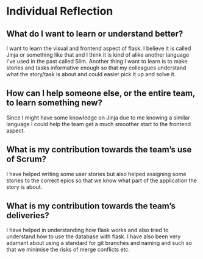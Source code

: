 # Individual Reflection

## What do I want to learn or understand better?
I want to learn the visual and frontend aspect of flask. I believe it is called Jinja or something like that and I think it is kind of alike another language I've used in the past called Slim.
Another thing I want to learn is to make stories and tasks informative enough so that my colleagues understand what the story/task is about and could easier pick it up and solve it.


## How can I help someone else, or the entire team, to learn something new?
Since I might have some knowledge on Jinja due to me knowing a similar language I could help the team get a much smoother start to the frontend aspect.


## What is my contribution towards the team’s use of Scrum?
I have helped writing some user stories but also helped assigning some stories to the correct epics so that we know what part of the application the story is about. 


## What is my contribution towards the team’s deliveries?
I have helped in understanding how flask works and also tried to understand how to use the database with flask. I have also been very adamant about using a standard for git branches and naming and such so that we minimise the risks of merge conflicts etc. 

